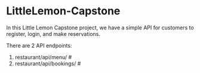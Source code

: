 # LittleLemon-Capstone

In this Little Lemon Capstone project, we have a simple API for customers to register, login, and make reservations. 

There are 2 API endpoints: 
1. restaurant/api/menu/ #
2. restaurant/api/bookings/ #